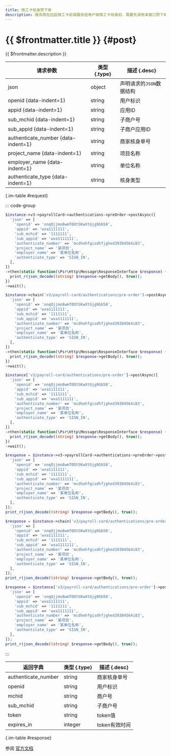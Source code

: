 ```yaml
---
title: 微工卡核身预下单
description: 服务商在拉起微工卡前端服务给用户做微工卡核身前，需要先调用本接口预下单，下单成功后才能进行核身
---
```


# {{ $frontmatter.title }} {#post}

{{ $frontmatter.description }}

| 请求参数 | 类型 {.type} | 描述 {.desc}
| --- | --- | ---
| json | object | 声明请求的`JSON`数据结构
| openid {data-indent=1} | string | 用户标识
| appid {data-indent=1} | string | 应用ID
| sub_mchid {data-indent=1} | string | 子商户号
| sub_appid {data-indent=1} | string | 子商户应用ID
| authenticate_number {data-indent=1} | string | 商家核身单号
| project_name {data-indent=1} | string | 项目名称
| employer_name {data-indent=1} | string | 单位名称
| authenticate_type {data-indent=1} | string | 核身类型

{.im-table #request}

::: code-group

```php [异步纯链式]
$instance->v3->payrollCard->authentications->preOrder->postAsync([
  'json' => [
    'openid' => 'onqOjjmo8wmTOOtSKwXtGjg9Gb58',
    'appid' => 'wxa1111111',
    'sub_mchid' => '1111111',
    'sub_appid' => 'wxa1111111',
    'authenticate_number' => 'mcdhehfgisdhfjghed39384564i83',
    'project_name' => '某项目',
    'employer_name' => '某单位名称',
    'authenticate_type' => 'SIGN_IN',
  ],
])
->then(static function(\Psr\Http\Message\ResponseInterface $response) {
  print_r(json_decode((string) $response->getBody(), true));
})
->wait();
```

```php [异步声明式]
$instance->chain('v3/payroll-card/authentications/pre-order')->postAsync([
  'json' => [
    'openid' => 'onqOjjmo8wmTOOtSKwXtGjg9Gb58',
    'appid' => 'wxa1111111',
    'sub_mchid' => '1111111',
    'sub_appid' => 'wxa1111111',
    'authenticate_number' => 'mcdhehfgisdhfjghed39384564i83',
    'project_name' => '某项目',
    'employer_name' => '某单位名称',
    'authenticate_type' => 'SIGN_IN',
  ],
])
->then(static function(\Psr\Http\Message\ResponseInterface $response) {
  print_r(json_decode((string) $response->getBody(), true));
})
->wait();
```

```php [异步属性式]
$instance['v3/payroll-card/authentications/pre-order']->postAsync([
  'json' => [
    'openid' => 'onqOjjmo8wmTOOtSKwXtGjg9Gb58',
    'appid' => 'wxa1111111',
    'sub_mchid' => '1111111',
    'sub_appid' => 'wxa1111111',
    'authenticate_number' => 'mcdhehfgisdhfjghed39384564i83',
    'project_name' => '某项目',
    'employer_name' => '某单位名称',
    'authenticate_type' => 'SIGN_IN',
  ],
])
->then(static function(\Psr\Http\Message\ResponseInterface $response) {
  print_r(json_decode((string) $response->getBody(), true));
})
->wait();
```

```php [同步纯链式]
$response = $instance->v3->payrollCard->authentications->preOrder->post([
  'json' => [
    'openid' => 'onqOjjmo8wmTOOtSKwXtGjg9Gb58',
    'appid' => 'wxa1111111',
    'sub_mchid' => '1111111',
    'sub_appid' => 'wxa1111111',
    'authenticate_number' => 'mcdhehfgisdhfjghed39384564i83',
    'project_name' => '某项目',
    'employer_name' => '某单位名称',
    'authenticate_type' => 'SIGN_IN',
  ],
]);
print_r(json_decode((string) $response->getBody(), true));
```

```php [同步声明式]
$response = $instance->chain('v3/payroll-card/authentications/pre-order')->post([
  'json' => [
    'openid' => 'onqOjjmo8wmTOOtSKwXtGjg9Gb58',
    'appid' => 'wxa1111111',
    'sub_mchid' => '1111111',
    'sub_appid' => 'wxa1111111',
    'authenticate_number' => 'mcdhehfgisdhfjghed39384564i83',
    'project_name' => '某项目',
    'employer_name' => '某单位名称',
    'authenticate_type' => 'SIGN_IN',
  ],
]);
print_r(json_decode((string) $response->getBody(), true));
```

```php [同步属性式]
$response = $instance['v3/payroll-card/authentications/pre-order']->post([
  'json' => [
    'openid' => 'onqOjjmo8wmTOOtSKwXtGjg9Gb58',
    'appid' => 'wxa1111111',
    'sub_mchid' => '1111111',
    'sub_appid' => 'wxa1111111',
    'authenticate_number' => 'mcdhehfgisdhfjghed39384564i83',
    'project_name' => '某项目',
    'employer_name' => '某单位名称',
    'authenticate_type' => 'SIGN_IN',
  ],
]);
print_r(json_decode((string) $response->getBody(), true));
```

:::

| 返回字典 | 类型 {.type} | 描述 {.desc}
| --- | --- | ---
| authenticate_number | string | 商家核身单号
| openid | string | 用户标识
| mchid | string | 商户号
| sub_mchid | string | 子商户号
| token | string | token值
| expires_in | integer | token有效时间

{.im-table #response}

参阅 [官方文档](https://pay.weixin.qq.com/wiki/doc/apiv3_partner/Offline/apis/chapter4_1_3.shtml)
